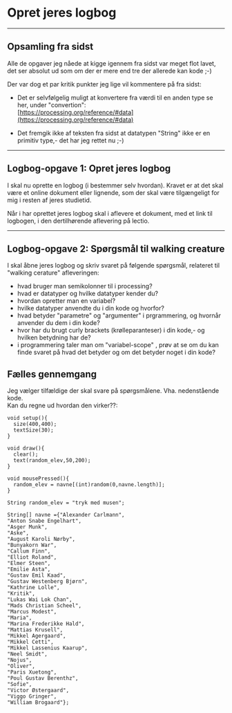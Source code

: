# Opret jeres logbog

----

## Opsamling fra sidst

Alle de opgaver jeg nåede at kigge igennem fra sidst var meget flot lavet, det ser absolut ud som om der er mere end tre der allerede kan kode ;-)

Der var dog et par kritik punkter jeg lige vil kommentere på fra sidst:

- Det er selvfølgelig muligt at konvertere fra værdi til en anden type se her, under "convertion":    
[https://processing.org/reference/#data](https://processing.org/reference/#data)   


- Det fremgik ikke af teksten fra sidst at datatypen "String" ikke er en primitiv type,- det har jeg rettet nu ;-)

----

## Logbog-opgave 1: Opret jeres logbog

I skal nu oprette en logbog (i bestemmer selv hvordan). 
Kravet er at det skal være et online dokument eller lignende, som der skal være tilgængeligt for mig i resten af jeres studietid.   

Når i har oprettet jeres logbog skal i aflevere et dokument, med et link til logbogen, i den dertilhørende aflevering på lectio.

---

## Logbog-opgave 2: Spørgsmål til walking creature

I skal åbne jeres logbog og skriv svaret på følgende spørgsmål, relateret til "walking cerature" afleveringen:

- hvad bruger man semikolonner til i processing?
- hvad er datatyper og hvilke datatyper kender du?
- hvordan opretter man en variabel?
- hvilke datatyper anvendte du i din kode og hvorfor?
- hvad betyder "parametre" og "argumenter" i prgrammering, og hvornår anvender du dem i din kode?
- hvor har du brugt curly brackets (krølleparanteser) i din kode,- og hvilken betydning har de?
- i programmering taler man om "variabel-scope" , prøv at se om du kan finde svaret på hvad det betyder og om det betyder noget i din kode?

## Fælles gennemgang
Jeg vælger tilfældige der skal svare på spørgsmålene. Vha. nedenstående kode.  
Kan du regne ud hvordan den virker??:

```
void setup(){
  size(400,400);
  textSize(30);
}

void draw(){
  clear();
  text(random_elev,50,200);
}

void mousePressed(){
  random_elev = navne[(int)random(0,navne.length)]; 
}

String random_elev = "tryk med musen";

String[] navne ={"Alexander Carlmann",
"Anton Snabe Engelhart",
"Asger Munk",
"Aske",
"August Karoli Nørby",
"Bunyakorn War",
"Callum Finn",
"Elliot Roland",
"Elmer Steen",
"Emilie Asta",
"Gustav Emil Kaad",
"Gustav Westenberg Bjørn",
"Kathrine Lolle",
"Kritik",
"Lukas Wai Lok Chan",
"Mads Christian Scheel",
"Marcus Modest",
"Maria",
"Marina Frederikke Hald",
"Mattias Krusell",
"Mikkel Agergaard",
"Mikkel Cetti",
"Mikkel Lassenius Kaarup",
"Neel Smidt",
"Nojus",
"Oliver",
"Paris Xuetong",
"Poul Gustav Berenthz",
"Sofie",
"Victor Østergaard",
"Viggo Gringer",
"William Brogaard"};
```